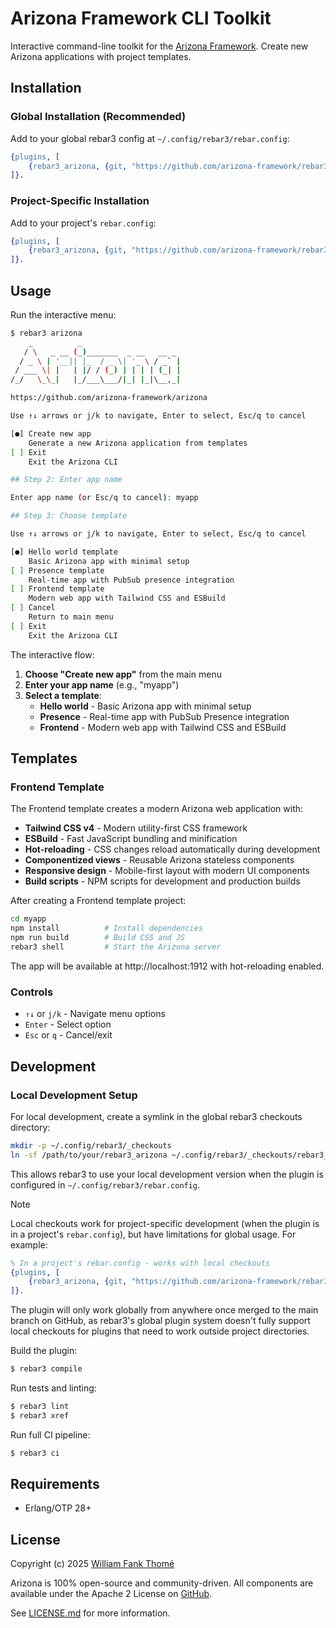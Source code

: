 # Arizona Framework CLI Toolkit

Interactive command-line toolkit for the [Arizona Framework](https://github.com/arizona-framework/arizona).
Create new Arizona applications with project templates.

## Installation

### Global Installation (Recommended)

Add to your global rebar3 config at `~/.config/rebar3/rebar.config`:

```erlang
{plugins, [
    {rebar3_arizona, {git, "https://github.com/arizona-framework/rebar3_arizona.git", {branch, "main"}}}
]}.
```

### Project-Specific Installation

Add to your project's `rebar.config`:

```erlang
{plugins, [
    {rebar3_arizona, {git, "https://github.com/arizona-framework/rebar3_arizona.git", {branch, "main"}}}
]}.
```

## Usage

Run the interactive menu:

```bash
$ rebar3 arizona
    _          _
   / \   _ __ (_)_______  _ __   __ _
  / _ \ | '__|| |_  / _ \| '_ \ / _` |
 / ___ \| |   | |/ / (_) | | | | (_| |
/_/   \_\_|   |_/___\___/|_| |_|\__,_|

https://github.com/arizona-framework/arizona

Use ↑↓ arrows or j/k to navigate, Enter to select, Esc/q to cancel

[●] Create new app
    Generate a new Arizona application from templates
[ ] Exit
    Exit the Arizona CLI

## Step 2: Enter app name

Enter app name (or Esc/q to cancel): myapp

## Step 3: Choose template

Use ↑↓ arrows or j/k to navigate, Enter to select, Esc/q to cancel

[●] Hello world template
    Basic Arizona app with minimal setup
[ ] Presence template
    Real-time app with PubSub presence integration
[ ] Frontend template
    Modern web app with Tailwind CSS and ESBuild
[ ] Cancel
    Return to main menu
[ ] Exit
    Exit the Arizona CLI
```

The interactive flow:

1. **Choose "Create new app"** from the main menu
2. **Enter your app name** (e.g., "myapp")
3. **Select a template**:
   - **Hello world** - Basic Arizona app with minimal setup
   - **Presence** - Real-time app with PubSub Presence integration
   - **Frontend** - Modern web app with Tailwind CSS and ESBuild

## Templates

### Frontend Template

The Frontend template creates a modern Arizona web application with:

- **Tailwind CSS v4** - Modern utility-first CSS framework
- **ESBuild** - Fast JavaScript bundling and minification
- **Hot-reloading** - CSS changes reload automatically during development
- **Componentized views** - Reusable Arizona stateless components
- **Responsive design** - Mobile-first layout with modern UI components
- **Build scripts** - NPM scripts for development and production builds

After creating a Frontend template project:

```bash
cd myapp
npm install          # Install dependencies
npm run build        # Build CSS and JS
rebar3 shell         # Start the Arizona server
```

The app will be available at http://localhost:1912 with hot-reloading enabled.

### Controls

- `↑↓` or `j/k` - Navigate menu options
- `Enter` - Select option
- `Esc` or `q` - Cancel/exit

## Development

### Local Development Setup

For local development, create a symlink in the global rebar3 checkouts directory:

```bash
mkdir -p ~/.config/rebar3/_checkouts
ln -sf /path/to/your/rebar3_arizona ~/.config/rebar3/_checkouts/rebar3_arizona
```

This allows rebar3 to use your local development version when the plugin is
configured in `~/.config/rebar3/rebar.config`.

> [!NOTE]
>
> Local checkouts work for project-specific development (when the plugin is in a
> project's `rebar.config`), but have limitations for global usage. For example:
>
> ```erlang
> % In a project's rebar.config - works with local checkouts
> {plugins, [
>     {rebar3_arizona, {git, "https://github.com/arizona-framework/rebar3_arizona.git", {branch, "main"}}}
> ]}.
> ```
>
> The plugin will only work globally from anywhere once merged to the main branch
> on GitHub, as rebar3's global plugin system doesn't fully support local checkouts
> for plugins that need to work outside project directories.

Build the plugin:

```bash
$ rebar3 compile
```

Run tests and linting:

```bash
$ rebar3 lint
$ rebar3 xref
```

Run full CI pipeline:

```bash
$ rebar3 ci
```

## Requirements

- Erlang/OTP 28+

## License

Copyright (c) 2025 [William Fank Thomé](https://github.com/williamthome)

Arizona is 100% open-source and community-driven. All components are
available under the Apache 2 License on [GitHub](https://github.com/arizona-framework/arizona).

See [LICENSE.md](LICENSE.md) for more information.
